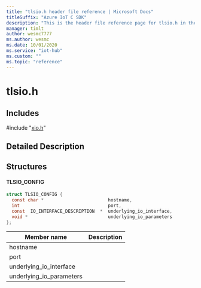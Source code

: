 ```yaml
---                             
title: "tlsio.h header file reference | Microsoft Docs" 
titleSuffix: "Azure IoT C SDK"            
description: "This is the header file reference page for tlsio.h in the Azure IoT C SDK. This SDK is used with Azure IoT Hub and Azure IoT Hub Device Provisioning Service"            
manager: timlt                 
author: wesmc7777              
ms.author: wesmc               
ms.date: 10/01/2020                    
ms.service: "iot-hub"             
ms.custom: ""                
ms.topic: "reference"        
---                            
```


# tlsio.h 

## Includes

\#include "[xio.h](xio-h.md)"  

## Detailed Description

## Structures

#### TLSIO_CONFIG

```C
struct TLSIO_CONFIG {
  const char *                        hostname,
  int                                 port,
  const  IO_INTERFACE_DESCRIPTION  *  underlying_io_interface,
  void *                              underlying_io_parameters
};
```
Member name                 | Description                                
----------------------------|----------------
 hostname            | 
 port            | 
 underlying_io_interface            | 
 underlying_io_parameters            | 

